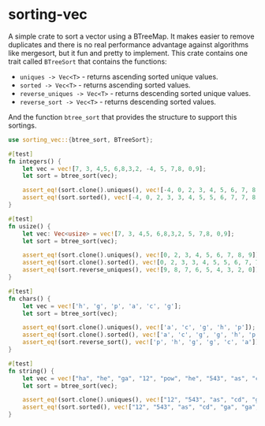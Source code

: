 # sorting-vec

A simple crate to sort a vector using a BTreeMap. It makes easier to remove duplicates and there is no real performance advantage against algorithms like mergesort, but it fun and pretty to implement. This crate contains one trait called `BTreeSort` that contains the functions:

* `uniques -> Vec<T>` - returns ascending sorted unique values.
* `sorted -> Vec<T>` - returns ascending sorted values.
* `reverse_uniques -> Vec<T>` - returns descending sorted unique values.
* `reverse_sort -> Vec<T>` - returns descending sorted values.

And the function `btree_sort` that provides the structure to support this sortings.

```rust
use sorting_vec::{btree_sort, BTreeSort};

#[test]
fn integers() {
    let vec = vec![7, 3, 4,5, 6,8,3,2, -4, 5, 7,8, 0,9];
    let sort = btree_sort(vec);

    assert_eq!(sort.clone().uniques(), vec![-4, 0, 2, 3, 4, 5, 6, 7, 8, 9]);
    assert_eq!(sort.sorted(), vec![-4, 0, 2, 3, 3, 4, 5, 5, 6, 7, 7, 8, 8, 9]);
}

#[test]
fn usize() {
    let vec: Vec<usize> = vec![7, 3, 4,5, 6,8,3,2, 5, 7,8, 0,9];
    let sort = btree_sort(vec);

    assert_eq!(sort.clone().uniques(), vec![0, 2, 3, 4, 5, 6, 7, 8, 9]);
    assert_eq!(sort.clone().sorted(), vec![0, 2, 3, 3, 4, 5, 5, 6, 7, 7, 8, 8, 9]);
    assert_eq!(sort.reverse_uniques(), vec![9, 8, 7, 6, 5, 4, 3, 2, 0]);
}

#[test]
fn chars() {
    let vec = vec!['h', 'g', 'p', 'a', 'c', 'g'];
    let sort = btree_sort(vec);

    assert_eq!(sort.clone().uniques(), vec!['a', 'c', 'g', 'h', 'p']);
    assert_eq!(sort.clone().sorted(), vec!['a', 'c', 'g', 'g', 'h', 'p']);
    assert_eq!(sort.reverse_sort(), vec!['p', 'h', 'g', 'g', 'c', 'a']);
}

#[test]
fn string() {
    let vec = vec!["ha", "he", "ga", "12", "pow", "he", "543", "as", "cd", "ga"];
    let sort = btree_sort(vec);

    assert_eq!(sort.clone().uniques(), vec!["12", "543", "as", "cd", "ga", "ha", "he", "pow"]);
    assert_eq!(sort.sorted(), vec!["12", "543", "as", "cd", "ga", "ga", "ha", "he", "he", "pow"]);
}
```